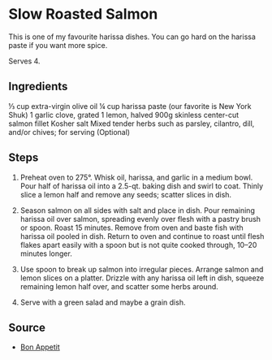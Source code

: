 # Slow Roasted Salmon

This is one of my favourite harissa dishes. You can go hard on the harissa paste if you want more spice.

Serves 4. 

## Ingredients

⅓ cup extra-virgin olive oil
¼ cup harissa paste (our favorite is New York Shuk)
1 garlic clove, grated
1 lemon, halved
900g skinless center-cut salmon fillet
Kosher salt
Mixed tender herbs such as parsley, cilantro, dill, and/or chives; for serving (Optional)

## Steps

1. Preheat oven to 275°. Whisk oil, harissa, and garlic in a medium bowl. Pour half of harissa oil into a 2.5-qt. baking dish and swirl to coat. Thinly slice a lemon half and remove any seeds; scatter slices in dish.

2. Season salmon on all sides with salt and place in dish. Pour remaining harissa oil over salmon, spreading evenly over flesh with a pastry brush or spoon. Roast 15 minutes. Remove from oven and baste fish with harissa oil pooled in dish. Return to oven and continue to roast until flesh flakes apart easily with a spoon but is not quite cooked through, 10–20 minutes longer.

3. Use spoon to break up salmon into irregular pieces. Arrange salmon and lemon slices on a platter. Drizzle with any harissa oil left in dish, squeeze remaining lemon half over, and scatter some herbs around.

4. Serve with a green salad and maybe a grain dish.

## Source

- [Bon Appetit](https://www.bonappetit.com/recipe/slow-roasted-salmon-with-harissa?intcid=inline_amp)

